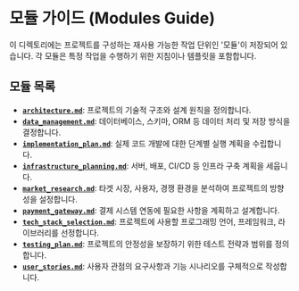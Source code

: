 # 모듈 가이드 (Modules Guide)

이 디렉토리에는 프로젝트를 구성하는 재사용 가능한 작업 단위인 '모듈'이 저장되어 있습니다. 각 모듈은 특정 작업을 수행하기 위한 지침이나 템플릿을 포함합니다.

## 모듈 목록

- **[`architecture.md`](./architecture.md)**: 프로젝트의 기술적 구조와 설계 원칙을 정의합니다.
- **[`data_management.md`](./data_management.md)**: 데이터베이스, 스키마, ORM 등 데이터 처리 및 저장 방식을 결정합니다.
- **[`implementation_plan.md`](./implementation_plan.md)**: 실제 코드 개발에 대한 단계별 실행 계획을 수립합니다.
- **[`infrastructure_planning.md`](./infrastructure_planning.md)**: 서버, 배포, CI/CD 등 인프라 구축 계획을 세웁니다.
- **[`market_research.md`](./market_research.md)**: 타겟 시장, 사용자, 경쟁 환경을 분석하여 프로젝트의 방향성을 설정합니다.
- **[`payment_gateway.md`](./payment_gateway.md)**: 결제 시스템 연동에 필요한 사항을 계획하고 설계합니다.
- **[`tech_stack_selection.md`](./tech_stack_selection.md)**: 프로젝트에 사용할 프로그래밍 언어, 프레임워크, 라이브러리를 선정합니다.
- **[`testing_plan.md`](./testing_plan.md)**: 프로젝트의 안정성을 보장하기 위한 테스트 전략과 범위를 정의합니다.
- **[`user_stories.md`](./user_stories.md)**: 사용자 관점의 요구사항과 기능 시나리오를 구체적으로 작성합니다.
